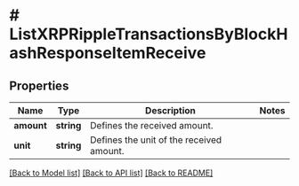 # # ListXRPRippleTransactionsByBlockHashResponseItemReceive

## Properties

Name | Type | Description | Notes
------------ | ------------- | ------------- | -------------
**amount** | **string** | Defines the received amount. |
**unit** | **string** | Defines the unit of the received amount. |

[[Back to Model list]](../../README.md#models) [[Back to API list]](../../README.md#endpoints) [[Back to README]](../../README.md)
